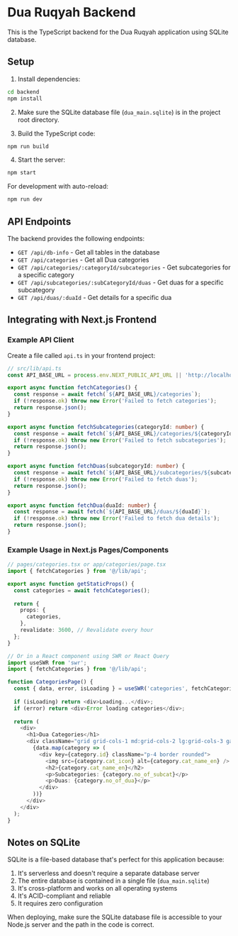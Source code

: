 # Dua Ruqyah Backend

This is the TypeScript backend for the Dua Ruqyah application using SQLite database.

## Setup

1. Install dependencies:
```bash
cd backend
npm install
```

2. Make sure the SQLite database file (`dua_main.sqlite`) is in the project root directory.

3. Build the TypeScript code:
```bash
npm run build
```

4. Start the server:
```bash
npm start
```

For development with auto-reload:
```bash
npm run dev
```

## API Endpoints

The backend provides the following endpoints:

- `GET /api/db-info` - Get all tables in the database
- `GET /api/categories` - Get all Dua categories
- `GET /api/categories/:categoryId/subcategories` - Get subcategories for a specific category
- `GET /api/subcategories/:subCategoryId/duas` - Get duas for a specific subcategory
- `GET /api/duas/:duaId` - Get details for a specific dua

## Integrating with Next.js Frontend

### Example API Client

Create a file called `api.ts` in your frontend project:

```typescript
// src/lib/api.ts
const API_BASE_URL = process.env.NEXT_PUBLIC_API_URL || 'http://localhost:5000/api';

export async function fetchCategories() {
  const response = await fetch(`${API_BASE_URL}/categories`);
  if (!response.ok) throw new Error('Failed to fetch categories');
  return response.json();
}

export async function fetchSubcategories(categoryId: number) {
  const response = await fetch(`${API_BASE_URL}/categories/${categoryId}/subcategories`);
  if (!response.ok) throw new Error('Failed to fetch subcategories');
  return response.json();
}

export async function fetchDuas(subcategoryId: number) {
  const response = await fetch(`${API_BASE_URL}/subcategories/${subcategoryId}/duas`);
  if (!response.ok) throw new Error('Failed to fetch duas');
  return response.json();
}

export async function fetchDua(duaId: number) {
  const response = await fetch(`${API_BASE_URL}/duas/${duaId}`);
  if (!response.ok) throw new Error('Failed to fetch dua details');
  return response.json();
}
```

### Example Usage in Next.js Pages/Components

```typescript
// pages/categories.tsx or app/categories/page.tsx
import { fetchCategories } from '@/lib/api';

export async function getStaticProps() {
  const categories = await fetchCategories();
  
  return {
    props: {
      categories,
    },
    revalidate: 3600, // Revalidate every hour
  };
}

// Or in a React component using SWR or React Query
import useSWR from 'swr';
import { fetchCategories } from '@/lib/api';

function CategoriesPage() {
  const { data, error, isLoading } = useSWR('categories', fetchCategories);
  
  if (isLoading) return <div>Loading...</div>;
  if (error) return <div>Error loading categories</div>;
  
  return (
    <div>
      <h1>Dua Categories</h1>
      <div className="grid grid-cols-1 md:grid-cols-2 lg:grid-cols-3 gap-4">
        {data.map(category => (
          <div key={category.id} className="p-4 border rounded">
            <img src={category.cat_icon} alt={category.cat_name_en} />
            <h2>{category.cat_name_en}</h2>
            <p>Subcategories: {category.no_of_subcat}</p>
            <p>Duas: {category.no_of_dua}</p>
          </div>
        ))}
      </div>
    </div>
  );
}
```

## Notes on SQLite

SQLite is a file-based database that's perfect for this application because:

1. It's serverless and doesn't require a separate database server
2. The entire database is contained in a single file (`dua_main.sqlite`)
3. It's cross-platform and works on all operating systems
4. It's ACID-compliant and reliable
5. It requires zero configuration

When deploying, make sure the SQLite database file is accessible to your Node.js server and the path in the code is correct. 
